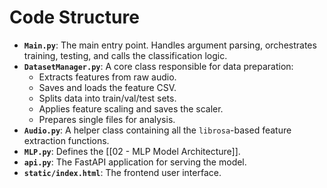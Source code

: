 # Code Structure

- **`Main.py`**: The main entry point. Handles argument parsing, orchestrates training, testing, and calls the classification logic.
- **`DatasetManager.py`**: A core class responsible for data preparation:
    - Extracts features from raw audio.
    - Saves and loads the feature CSV.
    - Splits data into train/val/test sets.
    - Applies feature scaling and saves the scaler.
    - Prepares single files for analysis.
- **`Audio.py`**: A helper class containing all the `librosa`-based feature extraction functions.
- **`MLP.py`**: Defines the [[02 - MLP Model Architecture]].
- **`api.py`**: The FastAPI application for serving the model.
- **`static/index.html`**: The frontend user interface.